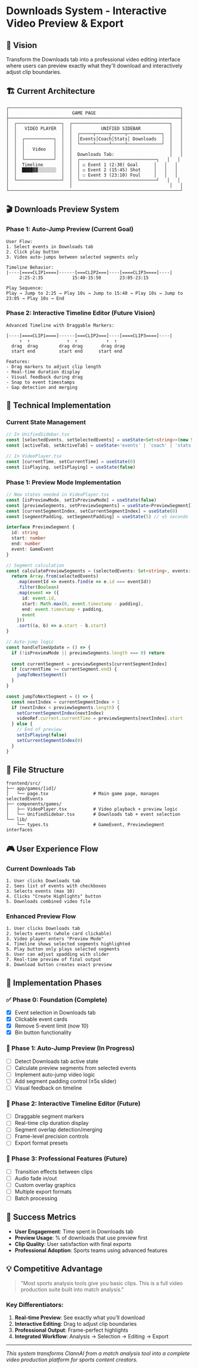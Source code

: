 # Downloads System - Interactive Video Preview & Export

## 🎯 Vision
Transform the Downloads tab into a professional video editing interface where users can preview exactly what they'll download and interactively adjust clip boundaries.

## 🏗️ Current Architecture

```
┌─────────────────────────────────────────────────────────────────┐
│                        GAME PAGE                                │
├─────────────────────────────────────────────────────────────────┤
│  ┌─────────────────┐  ┌─────────────────────────────────────┐   │
│  │   VIDEO PLAYER  │  │           UNIFIED SIDEBAR           │   │
│  │                 │  │  ┌─────┬─────┬─────┬─────────────┐  │   │
│  │  ┌───────────┐  │  │  │Events│Coach│Stats│ Downloads  │  │   │
│  │  │           │  │  │  └─────┴─────┴─────┴─────────────┘  │   │
│  │  │   Video   │  │  │                                     │   │
│  │  │           │  │  │  Downloads Tab:                     │   │
│  │  └───────────┘  │  │  ┌─────────────────────────────┐   │   │
│  │  Timeline       │  │  │ ☑️ Event 1 (2:30) Goal      │   │   │
│  │  ████▓▓░░░░░░░  │  │  │ ☑️ Event 2 (15:45) Shot     │   │   │
│  │                 │  │  │ ☐ Event 3 (23:10) Foul     │   │   │
│  └─────────────────┘  │  └─────────────────────────────┘   │   │
│                       │                                     │   │
└─────────────────────────────────────────────────────────────────┘
```

## 🎬 Downloads Preview System

### Phase 1: Auto-Jump Preview (Current Goal)
```
User Flow:
1. Select events in Downloads tab
2. Click play button
3. Video auto-jumps between selected segments only

Timeline Behavior:
|----[====CLIP1====]------[===CLIP2===]----[====CLIP3====]----|
     2:25-2:35           15:40-15:50       23:05-23:15
     
Play Sequence:
Play → Jump to 2:25 → Play 10s → Jump to 15:40 → Play 10s → Jump to 23:05 → Play 10s → End
```

### Phase 2: Interactive Timeline Editor (Future Vision)
```
Advanced Timeline with Draggable Markers:

|----[====CLIP1====]------[===CLIP2===]----[====CLIP3====]----|
     ↑  ↑              ↑  ↑           ↑  ↑
  drag  drag        drag drag       drag drag
  start end         start end      start end

Features:
- Drag markers to adjust clip length
- Real-time duration display
- Visual feedback during drag
- Snap to event timestamps
- Gap detection and merging
```

## 🔧 Technical Implementation

### Current State Management
```typescript
// In UnifiedSidebar.tsx
const [selectedEvents, setSelectedEvents] = useState<Set<string>>(new Set())
const [activeTab, setActiveTab] = useState<'events' | 'coach' | 'stats' | 'downloads'>('events')

// In VideoPlayer.tsx  
const [currentTime, setCurrentTime] = useState(0)
const [isPlaying, setIsPlaying] = useState(false)
```

### Phase 1: Preview Mode Implementation
```typescript
// New states needed in VideoPlayer.tsx
const [isPreviewMode, setIsPreviewMode] = useState(false)
const [previewSegments, setPreviewSegments] = useState<PreviewSegment[]>([])
const [currentSegmentIndex, setCurrentSegmentIndex] = useState(0)
const [segmentPadding, setSegmentPadding] = useState(5) // ±5 seconds

interface PreviewSegment {
  id: string
  start: number
  end: number
  event: GameEvent
}

// Segment calculation
const calculatePreviewSegments = (selectedEvents: Set<string>, events: GameEvent[], padding: number): PreviewSegment[] => {
  return Array.from(selectedEvents)
    .map(eventId => events.find(e => e.id === eventId))
    .filter(Boolean)
    .map(event => ({
      id: event.id,
      start: Math.max(0, event.timestamp - padding),
      end: event.timestamp + padding,
      event
    }))
    .sort((a, b) => a.start - b.start)
}

// Auto-jump logic
const handleTimeUpdate = () => {
  if (!isPreviewMode || previewSegments.length === 0) return
  
  const currentSegment = previewSegments[currentSegmentIndex]
  if (currentTime >= currentSegment.end) {
    jumpToNextSegment()
  }
}

const jumpToNextSegment = () => {
  const nextIndex = currentSegmentIndex + 1
  if (nextIndex < previewSegments.length) {
    setCurrentSegmentIndex(nextIndex)
    videoRef.current.currentTime = previewSegments[nextIndex].start
  } else {
    // End of preview
    setIsPlaying(false)
    setCurrentSegmentIndex(0)
  }
}
```

## 📁 File Structure
```
frontend/src/
├── app/games/[id]/
│   └── page.tsx                 # Main game page, manages selectedEvents
├── components/games/
│   ├── VideoPlayer.tsx          # Video playback + preview logic
│   └── UnifiedSidebar.tsx       # Downloads tab + event selection
└── lib/
    └── types.ts                 # GameEvent, PreviewSegment interfaces
```

## 🎮 User Experience Flow

### Current Downloads Tab
```
1. User clicks Downloads tab
2. Sees list of events with checkboxes
3. Selects events (max 10)
4. Clicks "Create Highlights" button
5. Downloads combined video file
```

### Enhanced Preview Flow
```
1. User clicks Downloads tab
2. Selects events (whole card clickable)
3. Video player enters "Preview Mode"
4. Timeline shows selected segments highlighted
5. Play button only plays selected segments
6. User can adjust ±padding with slider
7. Real-time preview of final output
8. Download button creates exact preview
```

## 🚀 Implementation Phases

### ✅ Phase 0: Foundation (Complete)
- [x] Event selection in Downloads tab
- [x] Clickable event cards
- [x] Remove 5-event limit (now 10)
- [x] Bin button functionality

### 🔄 Phase 1: Auto-Jump Preview (In Progress)
- [ ] Detect Downloads tab active state
- [ ] Calculate preview segments from selected events
- [ ] Implement auto-jump video logic
- [ ] Add segment padding control (±5s slider)
- [ ] Visual feedback on timeline

### 🔮 Phase 2: Interactive Timeline Editor (Future)
- [ ] Draggable segment markers
- [ ] Real-time clip duration display
- [ ] Segment overlap detection/merging
- [ ] Frame-level precision controls
- [ ] Export format presets

### 🎨 Phase 3: Professional Features (Future)
- [ ] Transition effects between clips
- [ ] Audio fade in/out
- [ ] Custom overlay graphics
- [ ] Multiple export formats
- [ ] Batch processing

## 🎯 Success Metrics
- **User Engagement**: Time spent in Downloads tab
- **Preview Usage**: % of downloads that use preview first
- **Clip Quality**: User satisfaction with final exports
- **Professional Adoption**: Sports teams using advanced features

## 💡 Competitive Advantage
> "Most sports analysis tools give you basic clips. This is a full video production suite built into match analysis."

### Key Differentiators:
1. **Real-time Preview**: See exactly what you'll download
2. **Interactive Editing**: Drag to adjust clip boundaries
3. **Professional Output**: Frame-perfect highlights
4. **Integrated Workflow**: Analysis → Selection → Editing → Export

---

*This system transforms ClannAI from a match analysis tool into a complete video production platform for sports content creators.*
